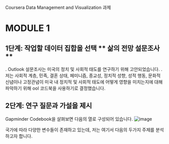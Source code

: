 Coursera Data Management and Visualization 과제
# MODULE 1
## 1단계: 작업할 데이터 집합을 선택 ** 삶의 전망 설문조사 **

. Outlook 설문조사는 미국의 정치 및 사회적 태도를 연구하기 위해 고안되었습니다. 
. 저는 사회적 계층, 민족, 결혼 상태, 페미니즘, 종교성, 정치적 성향, 성적 행동, 문화적 신념이나 고정관념이 미국 내 정치적 및 사회적 태도에 어떻게 영향을 미치는지에 대해 파악하기 위해 ool 코드북을 사용하기로 결정했습니다. 

## 2단계: 연구 질문과 가설을 제시
Gapminder Codebook을 살펴보면 다음의 열로 구성되어 있습니다.
![image](https://github.com/user-attachments/assets/a44ae182-beae-4897-ad0e-b23fce09547c)

국가에 따라 다양한 변수들이 존재하고 있는데, 저는 여기서 다음의 두가지 주제를 분석하고자 합니다. 
